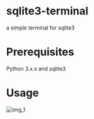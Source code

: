 # sqlite3-terminal
a simple terminal for sqlite3

# Prerequisites
Python 3.x.x and sqlite3

# Usage

![img_1](/Pictures/dp1.png)

